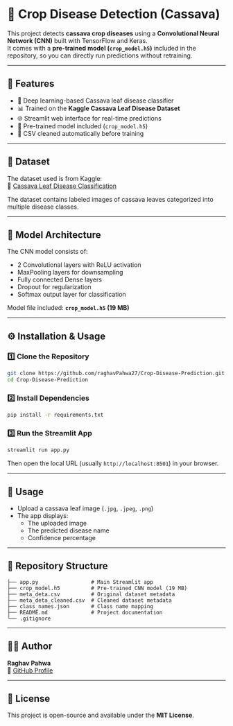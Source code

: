 # 🌾 Crop Disease Detection (Cassava)

This project detects **cassava crop diseases** using a **Convolutional Neural Network (CNN)** built with TensorFlow and Keras.  
It comes with a **pre-trained model (`crop_model.h5`)** included in the repository, so you can directly run predictions without retraining.

---

## 🚀 Features
- 🧠 Deep learning-based Cassava leaf disease classifier
- 📊 Trained on the **Kaggle Cassava Leaf Disease Dataset**
- 🌐 Streamlit web interface for real-time predictions
- 💾 Pre-trained model included (`crop_model.h5`)
- 🧹 CSV cleaned automatically before training

---

## 🧩 Dataset
The dataset used is from Kaggle:  
🔗 [Cassava Leaf Disease Classification](https://www.kaggle.com/competitions/cassava-leaf-disease-classification)

The dataset contains labeled images of cassava leaves categorized into multiple disease classes.

---

## 🧠 Model Architecture
The CNN model consists of:
- 2 Convolutional layers with ReLU activation
- MaxPooling layers for downsampling
- Fully connected Dense layers
- Dropout for regularization
- Softmax output layer for classification

Model file included: **`crop_model.h5` (19 MB)**

---

## ⚙️ Installation & Usage

### 1️⃣ Clone the Repository
```bash
git clone https://github.com/raghavPahwa27/Crop-Disease-Prediction.git
cd Crop-Disease-Prediction
```

### 2️⃣ Install Dependencies
```bash
pip install -r requirements.txt
```

### 3️⃣ Run the Streamlit App
```bash
streamlit run app.py
```

Then open the local URL (usually `http://localhost:8501`) in your browser.

---

## 📸 Usage
- Upload a cassava leaf image (`.jpg`, `.jpeg`, `.png`)
- The app displays:
  - The uploaded image
  - The predicted disease name
  - Confidence percentage

---

## 📂 Repository Structure
```
├── app.py                 # Main Streamlit app
├── crop_model.h5          # Pre-trained CNN model (19 MB)
├── meta_deta.csv          # Original dataset metadata
├── meta_deta_cleaned.csv  # Cleaned dataset metadata
├── class_names.json       # Class name mapping
├── README.md              # Project documentation
└── .gitignore
```

---

## 🧑‍💻 Author
**Raghav Pahwa**  
📧 [GitHub Profile](https://github.com/raghavPahwa27)

---

## 📜 License
This project is open-source and available under the **MIT License**.
